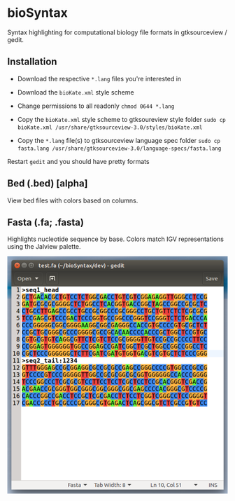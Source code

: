# bioSyntax
Syntax highlighting for computational biology file formats in gtksourceview / gedit.

## Installation
- Download the respective `*.lang` files you're interested in
- Download the `bioKate.xml` style scheme
 
- Change permissions to all readonly
	`chmod 0644 *.lang`

- Copy the `bioKate.xml` style scheme to gtksoureview style folder
	`sudo cp bioKate.xml /usr/share/gtksourceview-3.0/styles/bioKate.xml`

- Copy the `*.lang` file(s) to gtksourceview language spec folder
	`sudo cp fasta.lang /usr/share/gtksourceview-3.0/language-specs/fasta.lang`

Restart `gedit` and you should have pretty formats 

## Bed (.bed) [alpha]
View bed files with colors based on columns.

## Fasta (.fa; .fasta)
Highlights nucleotide sequence by base. Colors match IGV representations using the Jalview palette.

![Fasta Example](dev/bioSyntax_fasta.png)



